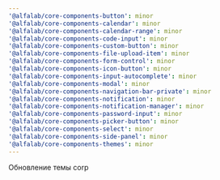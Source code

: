 ```yaml
---
'@alfalab/core-components-button': minor
'@alfalab/core-components-calendar': minor
'@alfalab/core-components-calendar-range': minor
'@alfalab/core-components-code-input': minor
'@alfalab/core-components-custom-button': minor
'@alfalab/core-components-file-upload-item': minor
'@alfalab/core-components-form-control': minor
'@alfalab/core-components-icon-button': minor
'@alfalab/core-components-input-autocomplete': minor
'@alfalab/core-components-modal': minor
'@alfalab/core-components-navigation-bar-private': minor
'@alfalab/core-components-notification': minor
'@alfalab/core-components-notification-manager': minor
'@alfalab/core-components-password-input': minor
'@alfalab/core-components-picker-button': minor
'@alfalab/core-components-select': minor
'@alfalab/core-components-side-panel': minor
'@alfalab/core-components-themes': minor
---
```


Обновление темы corp
